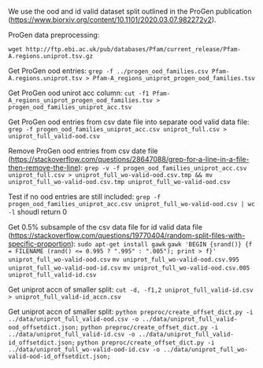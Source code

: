 We use the ood and id valid dataset split outlined in the ProGen publication (https://www.biorxiv.org/content/10.1101/2020.03.07.982272v2).

ProGen data preprocessing:
```
wget http://ftp.ebi.ac.uk/pub/databases/Pfam/current_release/Pfam-A.regions.uniprot.tsv.gz
```

Get ProGen ood entries:
`grep -f ../progen_ood_families.csv Pfam-A.regions.uniprot.tsv > Pfam-A_regions_uniprot_progen_ood_families.tsv`

Get ProGen ood unirot acc column:
`cut -f1 Pfam-A_regions_uniprot_progen_ood_families.tsv > progen_ood_families_uniprot_acc.tsv`

Get ProGen ood entries from csv date file into separate ood valid data file:
`grep -f progen_ood_families_uniprot_acc.csv uniprot_full.csv > uniprot_full_valid-ood.csv`

Remove ProGen ood entries from csv date file (https://stackoverflow.com/questions/28647088/grep-for-a-line-in-a-file-then-remove-the-line):
`grep -v -f progen_ood_families_uniprot_acc.csv uniprot_full.csv > uniprot_full_wo-valid-ood.csv.tmp && mv uniprot_full_wo-valid-ood.csv.tmp uniprot_full_wo-valid-ood.csv`

Test if no ood entries are still included:
`grep -f progen_ood_families_uniprot_acc.csv uniprot_full_wo-valid-ood.csv | wc -l`
shoudl return 0

Get 0.5% subsample of the csv data file for id valid data file (https://stackoverflow.com/questions/19770404/random-split-files-with-specific-proportion):
`sudo apt-get install gawk`
`gawk 'BEGIN {srand()} {f = FILENAME (rand() <= 0.995 ? ".995" : ".005"); print > f}' uniprot_full_wo-valid-ood.csv`
`mv uniprot_full_wo-valid-ood.csv.995 uniprot_full_wo-valid-ood-id.csv`
`mv uniprot_full_wo-valid-ood.csv.005 uniprot_full_valid-id.csv`

Get uniprot accn of smaller split:
`cut -d, -f1,2 uniprot_full_valid-id.csv > uniprot_full_valid-id_accn.csv`

Get uniprot accn of smaller split:
`python preproc/create_offset_dict.py -i ../data/uniprot_full_valid-ood.csv -o ../data/uniprot_full_valid-ood_offsetdict.json;`
`python preproc/create_offset_dict.py -i ../data/uniprot_full_valid-id.csv -o ../data/uniprot_full_valid-id_offsetdict.json;`
`python preproc/create_offset_dict.py -i ../data/uniprot_full_wo-valid-ood-id.csv -o ../data/uniprot_full_wo-valid-ood-id_offsetdict.json;`

